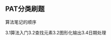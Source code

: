 ## PAT分类刷题

算法笔记的顺序
<table>
	<tr>3.1</tr>
	<tr>算法入门</tr>
	<tr>3.2</tr>
	<tr>查找元素</tr>
	<tr>3.2</tr>
	<tr>图形化输出</tr>
	<tr>3.4</tr>
	<tr>日期处理</tr>
</table>
